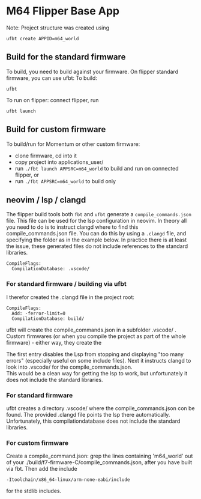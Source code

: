 # M64 Flipper Base App

Note: Project structure was created using 

```
ufbt create APPID=m64_world
```
## Build for the standard firmware
To build, you need to build against your firmware. On flipper standard firmware, you can use ufbt:
To build:
```
ufbt
```
To run on flipper: connect flipper, run
```
ufbt launch
```

## Build for custom firmware
To build/run for Momentum or other custom firmware:
 - clone firmware, cd into it
 - copy project into applications_user/
 - run `./fbt launch APPSRC=m64_world` to build and run on connected flipper, or
 - run `./fbt APPSRC=m64_world` to build only

## neovim / lsp / clangd
The flipper build tools both `fbt` and `ufbt` generate a `compile_commands.json` file. This file can be used for the lsp configuration in neovim. In theory all you need to do is to instruct clangd where to find this compile_commands.json file. You can do this by using a `.clangd` file, and specifying the folder as in the example below. In practice there is at least the issue, these generated files do not include references to the standard libraries.  
```
CompileFlags:
  CompilationDatabase: .vscode/
```



### For standard firmware / building via ufbt
I therefor created the .clangd file in the project root:
```
CompileFlags:
  Add: -ferror-limit=0
  CompilationDatabase: build/
```



ufbt will create the compile_commands.json in a subfolder .vscode/ . Custom firmwares (or when you compile the project as part of the whole firmware) - either way, they create the 


The first entry disables the Lsp from stopping and displaying "too many errors" (especially useful on some include files). Next it instructs clangd to look into .vscode/ for the compile_commands.json.  
This would be a clean way for getting the lsp to work, but unfortunately it does not include the standard libraries. 

### For standard firmware
ufbt creates a directory .vscode/ where the compile_commands.json con be found. The provided .clangd file points the lsp there automatically. Unfortunately, this compilationdatabase does not include the standard libraries.

### For custom firmware
Create a compile_command.json: grep the lines containing 'm64_world' out of your 
./build/f7-firmware-C/compile_commands.json, after you have built via fbt. Then add the include 
```
-Itoolchain/x86_64-linux/arm-none-eabi/include
```
for the stdlib includes.
